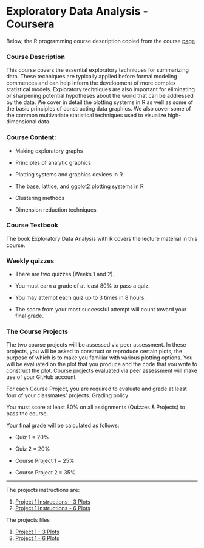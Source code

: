 # Exploratory Data Analysis - Coursera

Below, the R programming course description copied from the course [page](https://www.coursera.org/learn/exploratory-data-analysis)


### Course Description

This course covers the essential exploratory techniques for summarizing data. These techniques are typically applied before formal modeling commences and can help inform the development of more complex statistical models. Exploratory techniques are also important for eliminating or sharpening potential hypotheses about the world that can be addressed by the data. We cover in detail the plotting systems in R as well as some of the basic principles of constructing data graphics. We also cover some of the common multivariate statistical techniques used to visualize high-dimensional data.

### Course Content:

- Making exploratory graphs

- Principles of analytic graphics

- Plotting systems and graphics devices in R

- The base, lattice, and ggplot2 plotting systems in R

- Clustering methods

- Dimension reduction techniques

### Course Textbook

The book Exploratory Data Analysis with R covers the lecture material in this course.

### Weekly quizzes

- There are two quizzes (Weeks 1 and 2).

- You must earn a grade of at least 80% to pass a quiz.

- You may attempt each quiz up to 3 times in 8 hours.

- The score from your most successful attempt will count toward your final grade.

### The Course Projects

The two course projects will be assessed via peer assessment. In these projects, you will be asked to construct or reproduce certain plots, the purpose of which is to make you familiar with various plotting options. You will be evaluated on the plot that you produce and the code that you write to construct the plot. Course projects evaluated via peer assessment will make use of your GitHub account. 

For each Course Project, you are required to evaluate and grade at least four of your classmates' projects. 
Grading policy

You must score at least 80% on all assignments (Quizzes & Projects) to pass the course.

Your final grade will be calculated as follows:

- Quiz 1 = 20%

- Quiz 2 = 20%

- Course Project 1 = 25%

- Course Project 2 = 35%

-----------------------------------------------

The projects instructions are:

1. [Project 1 Instructions - 3 Plots](https://github.com/ElisaRMA/Coursera-Data-Science-Specialization/blob/main/Exploratory%20Data%20Analysis/Project%201%20-%20Instructions.md)
2. [Project 1 Instructions - 6 Plots](https://github.com/ElisaRMA/Coursera-Data-Science-Specialization/blob/main/Exploratory%20Data%20Analysis/Project%202%20-%20Instructions.md)

The projects files 

1. [Project 1 - 3 Plots](https://github.com/ElisaRMA/Coursera-Data-Science-Specialization/blob/main/Exploratory%20Data%20Analysis/Project%201.md) 
2. [Project 1 - 6 Plots](https://github.com/ElisaRMA/Coursera-Data-Science-Specialization/blob/main/Exploratory%20Data%20Analysis/Project%202.md) 
